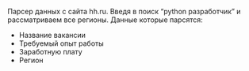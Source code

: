 Парсер данных с сайта hh.ru. Введя в поиск “python разработчик” и рассматриваем все регионы. 
Данные которые парсятся: 
* Название вакансии 
* Требуемый опыт работы 
* Заработную плату 
* Регион
